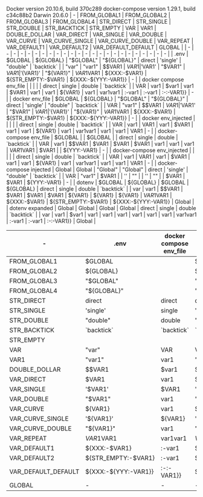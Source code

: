 Docker version 20.10.6, build 370c289
docker-compose version 1.29.1, build c34c88b2
Darwin 20.6.0
| - | FROM_GLOBAL1 | FROM_GLOBAL2 | FROM_GLOBAL3 | FROM_GLOBAL4 | STR_DIRECT | STR_SINGLE | STR_DOUBLE | STR_BACKTICK | STR_EMPTY | VAR | VAR1 | DOUBLE_DOLLAR | VAR_DIRECT | VAR_SINGLE | VAR_DOUBLE | VAR_CURVE | VAR_CURVE_SINGLE | VAR_CURVE_DOUBLE | VAR_REPEAT | VAR_DEFAULT1 | VAR_DEFAULT2 | VAR_DEFAULT_DEFAULT | GLOBAL |
| - | - | - | - | - | - | - | - | - | - | - | - | - | - | - | - | - | - | - | - | - | - | - | - |
| .env | $GLOBAL | ${GLOBAL} | "$GLOBAL" | "${GLOBAL}" | direct | 'single' | "double" | \`backtick\` |  | "var" | "var1" | $$VAR1 | $VAR1 | '$VAR1' | "$VAR1" | ${VAR1} | '${VAR1}' | "${VAR1}" | $VAR1$VAR1 | ${XXX:-$VAR1} | ${STR_EMPTY:-$VAR1} | ${XXX:-${YYY:-VAR1}} | - |
| docker compose env_file |  |  |  |  | direct | single | double | \`backtick\` |  | VAR | var1 | $var1 | var1 | $VAR1 | var1 | var1 | ${VAR1} | var1 | var1var1 | :-var1 | :-var1 | :-:-VAR1}} | - |
| docker env_file | $GLOBAL | ${GLOBAL} | "$GLOBAL" | "${GLOBAL}" | direct | 'single' | "double" | \`backtick\` |  | VAR | "var1" | $$VAR1 | $VAR1 | '$VAR1' | "$VAR1" | ${VAR1} | '${VAR1}' | "${VAR1}" | $VAR1$VAR1 | ${XXX:-$VAR1} | ${STR_EMPTY:-$VAR1} | ${XXX:-${YYY:-VAR1}} | - |
| docker env_injected |  |  |  |  | direct | single | double | \`backtick\` |  | VAR | var1 | VAR1 | var1 | $VAR1 | var1 | var1 | ${VAR1} | var1 | var1var1 | var1 | var1 | VAR1 | - |
| docker-compose env_file | $GLOBAL |  | $GLOBAL |  | direct | single | double | \`backtick\` |  | VAR | var1 | $$VAR1 | $VAR1 | $VAR1 | $VAR1 | var1 | var1 | var1 | $VAR1$VAR1 | $VAR1 |  | ${YYY:-VAR1} | - |
| docker-compose env_injected |  |  |  |  | direct | single | double | \`backtick\` |  | VAR | var1 | VAR1 | var1 | $VAR1 | var1 | var1 | ${VAR1} | var1 | var1var1 | var1 | var1 | VAR1 | - |
| docker-compose injected | Global | Global | "Global" | "Global" | direct | 'single' | "double" | \`backtick\` |  | VAR | "var1" | $VAR1 |  | '' | "" |  | '' | "" |  | $VAR1 | $VAR1 | ${YYY:-VAR1} | - |
| dotenv | $GLOBAL | ${GLOBAL} | $GLOBAL | ${GLOBAL} | direct | single | double | \`backtick\` |  | var | var1 | $$VAR1 | $VAR1 | $VAR1 | $VAR1 | ${VAR1} | ${VAR1} | ${VAR1} | $VAR1$VAR1 | ${XXX:-$VAR1} | ${STR_EMPTY:-$VAR1} | ${XXX:-${YYY:-VAR1}} | Global |
| dotenv expanded | Global | Global | Global | Global | direct | single | double | \`backtick\` |  | var | var1 | $var1 | var1 | var1 | var1 | var1 | var1 | var1 | var1var1 | :-var1 | :-var1 | :-:-VAR1}} | Global |

| - | .env | docker compose env_file | docker env_file | docker env_injected | docker-compose env_file | docker-compose env_injected | docker-compose injected | dotenv | dotenv expanded |
| - | - | - | - | - | - | - | - | - | - |
| FROM_GLOBAL1 | $GLOBAL |  | $GLOBAL |  | $GLOBAL |  | Global | $GLOBAL | Global |
| FROM_GLOBAL2 | ${GLOBAL} |  | ${GLOBAL} |  |  |  | Global | ${GLOBAL} | Global |
| FROM_GLOBAL3 | "$GLOBAL" |  | "$GLOBAL" |  | $GLOBAL |  | "Global" | $GLOBAL | Global |
| FROM_GLOBAL4 | "${GLOBAL}" |  | "${GLOBAL}" |  |  |  | "Global" | ${GLOBAL} | Global |
| STR_DIRECT | direct | direct | direct | direct | direct | direct | direct | direct | direct |
| STR_SINGLE | 'single' | single | 'single' | single | single | single | 'single' | single | single |
| STR_DOUBLE | "double" | double | "double" | double | double | double | "double" | double | double |
| STR_BACKTICK | \`backtick\` | \`backtick\` | \`backtick\` | \`backtick\` | \`backtick\` | \`backtick\` | \`backtick\` | \`backtick\` | \`backtick\` |
| STR_EMPTY |  |  |  |  |  |  |  |  |  |
| VAR | "var" | VAR | VAR | VAR | VAR | VAR | VAR | var | var |
| VAR1 | "var1" | var1 | "var1" | var1 | var1 | var1 | "var1" | var1 | var1 |
| DOUBLE_DOLLAR | $$VAR1 | $var1 | $$VAR1 | VAR1 | $$VAR1 | VAR1 | $VAR1 | $$VAR1 | $var1 |
| VAR_DIRECT | $VAR1 | var1 | $VAR1 | var1 | $VAR1 | var1 |  | $VAR1 | var1 |
| VAR_SINGLE | '$VAR1' | $VAR1 | '$VAR1' | $VAR1 | $VAR1 | $VAR1 | '' | $VAR1 | var1 |
| VAR_DOUBLE | "$VAR1" | var1 | "$VAR1" | var1 | $VAR1 | var1 | "" | $VAR1 | var1 |
| VAR_CURVE | ${VAR1} | var1 | ${VAR1} | var1 | var1 | var1 |  | ${VAR1} | var1 |
| VAR_CURVE_SINGLE | '${VAR1}' | ${VAR1} | '${VAR1}' | ${VAR1} | var1 | ${VAR1} | '' | ${VAR1} | var1 |
| VAR_CURVE_DOUBLE | "${VAR1}" | var1 | "${VAR1}" | var1 | var1 | var1 | "" | ${VAR1} | var1 |
| VAR_REPEAT | $VAR1$VAR1 | var1var1 | $VAR1$VAR1 | var1var1 | $VAR1$VAR1 | var1var1 |  | $VAR1$VAR1 | var1var1 |
| VAR_DEFAULT1 | ${XXX:-$VAR1} | :-var1 | ${XXX:-$VAR1} | var1 | $VAR1 | var1 | $VAR1 | ${XXX:-$VAR1} | :-var1 |
| VAR_DEFAULT2 | ${STR_EMPTY:-$VAR1} | :-var1 | ${STR_EMPTY:-$VAR1} | var1 |  | var1 | $VAR1 | ${STR_EMPTY:-$VAR1} | :-var1 |
| VAR_DEFAULT_DEFAULT | ${XXX:-${YYY:-VAR1}} | :-:-VAR1}} | ${XXX:-${YYY:-VAR1}} | VAR1 | ${YYY:-VAR1} | VAR1 | ${YYY:-VAR1} | ${XXX:-${YYY:-VAR1}} | :-:-VAR1}} |
| GLOBAL | - | - | - | - | - | - | - | Global | Global |